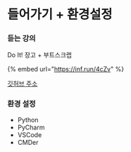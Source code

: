 # 들어가기 + 환경설정

### 듣는 강의

Do It! 장고 + 부트스크랩

{% embed url="https://inf.run/4cZv" %}

[깃허브 주소](https://github.com/saintdragon2/do_it_django_inflearn_2021)

### 환경 설정

* Python
* PyCharm
* VSCode
* CMDer




